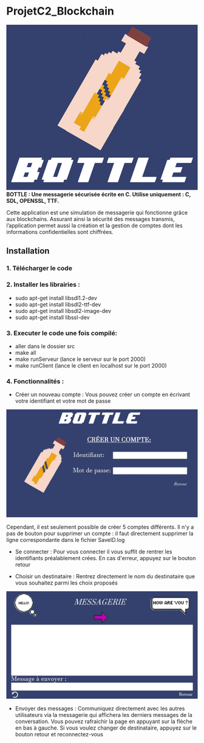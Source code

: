 # ProjetC2_Blockchain
![Bottle Design](images/logo.png)
**BOTTLE : Une messagerie sécurisée écrite en C. Utilise uniquement : C, SDL, OPENSSL, TTF.**

Cette application est une simulation de messagerie qui fonctionne grâce aux blockchains. 
Assurant ainsi la sécurité des messages transmis, l’application permet aussi la création et la gestion de comptes dont les informations confidentielles sont chiffrées.

Installation
------------

### 1. Télécharger le code


### 2. Installer les librairies :

- sudo apt-get install libsdl1.2-dev
- sudo apt-get install libsdl2-ttf-dev
- sudo apt-get install libsdl2-image-dev
- sudo apt-get install libssl-dev  

### 3. Executer le code une fois compilé:

- aller dans le dossier src
- make all
- make runServeur (lance le serveur sur le port 2000)
- make runClient (lance le client en localhost sur le port 2000)

### 4. Fonctionnalités :

- Créer un nouveau compte : Vous pouvez créer un compte en écrivant votre identifiant et votre mot de passe

![Bottle Design](images/compte.jpg)

Cependant, il est seulement possible de créer 5 comptes différents.
Il n'y a pas de bouton pour supprimer un compte : il faut directement supprimer la ligne correspondante dans le fichier SaveID.log

- Se connecter :  Pour vous connecter il vous suffit de rentrer les identifiants préalablement crées. En cas d'erreur, appuyez sur le bouton retour

- Choisir un destinataire : Rentrez directement le nom du destinataire que vous souhaitez parmi les choix proposés

![Bottle Design](images/messagerie.jpg)

- Envoyer des messages : Communiquez directement avec les autres utilisateurs via la messagerie qui affichera les derniers messages de la conversation. Vous pouvez rafraichir la page en appuyant sur la flèche en bas à gauche. Si vous voulez changer de destinataire, appuyez sur le bouton retour et reconnectez-vous
